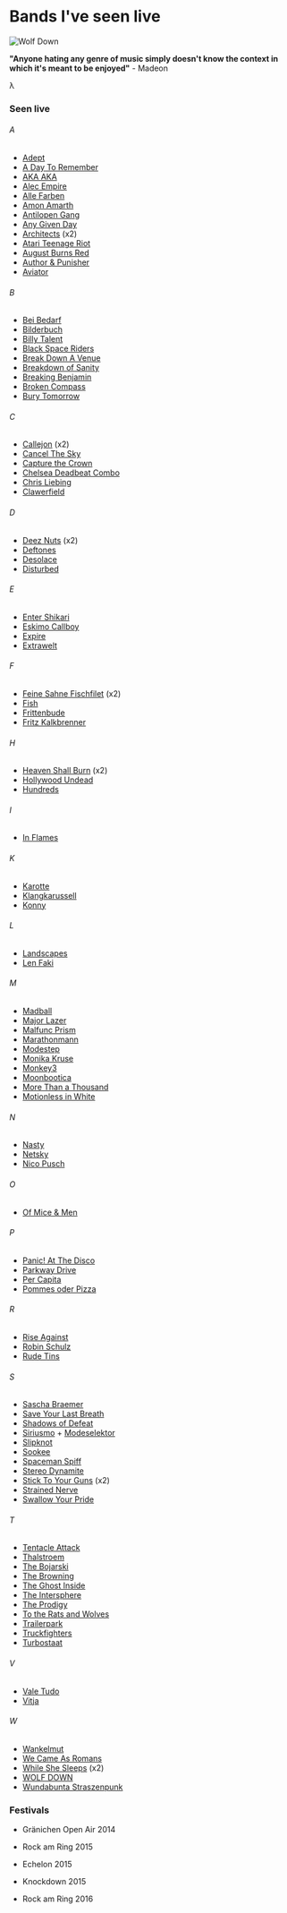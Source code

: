 # Bands I've seen live

![Wolf Down](http://abload.de/img/wolfdownwxdb0u2b.jpg "Wolf Down")

**"Anyone hating any genre of music simply doesn't know the context in which it's meant to be enjoyed"** - Madeon

&lambda;

### Seen live

###### A

* [Adept](http://www.last.fm/de/music/Adept)
* [A Day To Remember](http://www.last.fm/de/music/A+Day+to+Remember)
* [AKA AKA](http://www.last.fm/de/music/AKA+AKA)
* [Alec Empire](http://www.last.fm/de/music/Alec+Empire)
* [Alle Farben](http://www.last.fm/de/music/Alle+Farben)
* [Amon Amarth](http://www.last.fm/de/music/Amon+Amarth)
* [Antilopen Gang](http://www.last.fm/de/music/Antilopen+Gang)
* [Any Given Day](http://www.last.fm/de/music/Any+Given+Day)
* [Architects](http://www.last.fm/de/music/Architects) (x2)
* [Atari Teenage Riot](http://www.last.fm/de/music/Atari+Teenage+Riot)
* [August Burns Red](http://www.last.fm/de/music/August+Burns+Red)
* [Author &amp; Punisher](http://www.last.fm/de/music/Author+&+Punisher)
* [Aviator](http://www.last.fm/music/Aviator)

###### B

* [Bei Bedarf](https://www.facebook.com/beibedarfmusik)
* [Bilderbuch](http://www.last.fm/de/music/Bilderbuch)
* [Billy Talent](http://www.last.fm/de/music/Billy+Talent)
* [Black Space Riders](http://www.last.fm/de/music/Black+Space+Riders)
* [Break Down A Venue](http://www.last.fm/de/music/Break+Down+A+Venue)
* [Breakdown of Sanity](http://www.last.fm/de/music/Breakdown+of+Sanity)
* [Breaking Benjamin](http://www.last.fm/de/music/Breaking+Benjamin)
* [Broken Compass](https://brokencompassband.bandcamp.com/)
* [Bury Tomorrow](http://www.last.fm/de/music/Bury+Tomorrow)

###### C

* [Callejon](http://www.last.fm/de/music/Callejon) (x2)
* [Cancel The Sky](http://www.last.fm/music/Cancel+The+Sky)
* [Capture the Crown](http://www.last.fm/de/music/Capture+the+Crown)
* [Chelsea Deadbeat Combo](http://www.last.fm/de/music/Chelsea+Deadbeat+Combo)
* [Chris Liebing](http://www.last.fm/de/music/Chris+Liebing)
* [Clawerfield](http://www.last.fm/de/music/Clawerfield)

###### D

* [Deez Nuts](http://www.last.fm/de/music/Deez+Nuts) (x2)
* [Deftones](http://www.last.fm/de/music/Deftones)
* [Desolace](http://www.last.fm/de/music/Desolace)
* [Disturbed](http://www.last.fm/de/music/Disturbed)

###### E

* [Enter Shikari](http://www.last.fm/de/music/Enter+Shikari)
* [Eskimo Callboy](http://www.last.fm/de/music/Eskimo+Callboy)
* [Expire](http://www.last.fm/de/music/Expire)
* [Extrawelt](http://www.last.fm/de/music/Extrawelt)

###### F

* [Feine Sahne Fischfilet](http://www.last.fm/de/music/Feine+Sahne+Fischfilet) (x2)
* [Fish](http://www.last.fm/de/music/Deez+Nuts)
* [Frittenbude](http://www.last.fm/de/music/Frittenbude)
* [Fritz Kalkbrenner](http://www.last.fm/de/music/Fritz+Kalkbrenner)

###### H

* [Heaven Shall Burn](http://www.last.fm/de/music/Heaven+Shall+Burn) (x2)
* [Hollywood Undead](http://www.last.fm/de/music/Hollywood+Undead)
* [Hundreds](http://www.last.fm/de/music/Hundreds)

###### I

* [In Flames](http://www.last.fm/de/music/In+Flames)

###### K

* [Karotte](http://www.last.fm/de/music/Karotte)
* [Klangkarussell](http://www.last.fm/de/music/Klangkarussell)
* [Konny](http://www.last.fm/de/music/Konny)

###### L

* [Landscapes](http://www.last.fm/de/music/Landscapes)
* [Len Faki](http://www.last.fm/de/music/Len+Faki)

###### M

* [Madball](http://www.last.fm/de/music/Madball)
* [Major Lazer](http://www.last.fm/de/music/Major+Lazer)
* [Malfunc Prism](https://soundcloud.com/malfunc-prism)
* [Marathonmann](http://www.last.fm/de/music/Marathonmann)
* [Modestep](http://www.last.fm/de/music/Modestep)
* [Monika Kruse](http://www.last.fm/de/music/Monika+Kruse)
* [Monkey3](http://www.last.fm/de/music/Monkey3)
* [Moonbootica](http://www.last.fm/de/music/Moonbootica)
* [More Than a Thousand](http://www.last.fm/de/music/More+Than+a+Thousand)
* [Motionless in White](http://www.last.fm/de/music/Motionless+in+White)

###### N

* [Nasty](http://www.last.fm/de/music/Nasty)
* [Netsky](http://www.last.fm/de/music/Netsky)
* [Nico Pusch](http://www.last.fm/de/music/Nico+Pusch)

###### O

* [Of Mice &amp; Men](http://www.last.fm/de/music/Of+Mice+&+Men)

###### P

* [Panic! At The Disco](http://www.last.fm/de/music/Panic!+at+the+Disco)
* [Parkway Drive](http://www.last.fm/de/music/Parkway+Drive)
* [Per Capita](http://www.last.fm/de/music/Per+Capita)
* [Pommes oder Pizza](https://www.facebook.com/pommesoderpizza/)

###### R

* [Rise Against](http://www.last.fm/de/music/Rise+Against)
* [Robin Schulz](http://www.last.fm/de/music/Robin+Schulz)
* [Rude Tins](http://www.last.fm/de/music/Rude+Tins)

###### S

* [Sascha Braemer](http://www.last.fm/de/music/Sascha+Braemer)
* [Save Your Last Breath](http://www.last.fm/de/music/Save+Your+Last+Breath)
* [Shadows of Defeat](http://www.last.fm/de/music/Shadows+of+Defeat)
* [Siriusmo](http://www.last.fm/de/music/Siriusmo) + 
[Modeselektor](http://www.last.fm/de/music/Modeselektor)
* [Slipknot](http://www.last.fm/de/music/Slipknot)
* [Sookee](http://www.last.fm/de/music/Sookee)
* [Spaceman Spiff](http://www.last.fm/de/music/Spaceman+Spiff)
* [Stereo Dynamite](http://www.last.fm/de/search?q=stereo+dynamite)
* [Stick To Your Guns](http://www.last.fm/de/music/Stick+to+Your+Guns) (x2)
* [Strained Nerve](http://www.last.fm/de/music/Strained+Nerve)
* [Swallow Your Pride](http://www.last.fm/de/music/Swallow+your+pride)

###### T

* [Tentacle Attack](http://www.last.fm/de/music/Tentacle+Attack)
* [Thalstroem](http://www.last.fm/de/music/Thalstroem)
* [The Bojarski](https://thebojarski.bandcamp.com/)
* [The Browning](http://www.last.fm/de/music/The+Browning)
* [The Ghost Inside](http://www.last.fm/de/music/The+Ghost+Inside)
* [The Intersphere](http://www.last.fm/de/music/The+Intersphere)
* [The Prodigy](http://www.last.fm/de/music/The+Prodigy)
* [To the Rats and Wolves](http://www.last.fm/de/music/To+the+Rats+and+Wolves)
* [Trailerpark](http://www.last.fm/de/music/Trailerpark)
* [Truckfighters](http://www.last.fm/de/music/Truckfighters)
* [Turbostaat](http://www.last.fm/de/music/Turbostaat)

###### V

* [Vale Tudo](http://www.last.fm/de/music/Vale+Tudo)
* [Vitja](http://www.last.fm/de/music/vitja)

###### W

* [Wankelmut](http://www.last.fm/de/music/Wankelmut)
* [We Came As Romans](http://www.last.fm/de/music/We+Came+As+Romans)
* [While She Sleeps](http://www.last.fm/de/music/While+She+Sleeps) (x2)
* [WOLF DOWN](http://www.last.fm/de/music/Wolf+Down)
* [Wundabunta Straszenpunk](http://www.last.fm/de/music/Wundabunta+Straszenpunk)

### Festivals

* Gränichen Open Air 2014


* Rock am Ring 2015
* Echelon 2015
* Knockdown 2015


* Rock am Ring 2016
